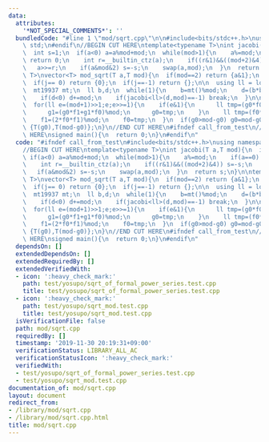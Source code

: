 ```yaml
---
data:
  attributes:
    '*NOT_SPECIAL_COMMENTS*': ''
  bundledCode: "#line 1 \"mod/sqrt.cpp\"\n\n#include<bits/stdc++.h>\nusing namespace\
    \ std;\n#endif\n//BEGIN CUT HERE\ntemplate<typename T>\nint jacobi(T a,T mod){\n\
    \  int s=1;\n  if(a<0) a=a%mod+mod;\n  while(mod>1){\n    a%=mod;\n    if(a==0)\
    \ return 0;\n    int r=__builtin_ctz(a);\n    if((r&1)&&((mod+2)&4)) s=-s;\n \
    \   a>>=r;\n    if(a&mod&2) s=-s;\n    swap(a,mod);\n  }\n  return s;\n}\n\ntemplate<typename\
    \ T>\nvector<T> mod_sqrt(T a,T mod){\n  if(mod==2) return {a&1};\n  int j=jacobi(a,mod);\n\
    \  if(j== 0) return {0};\n  if(j==-1) return {};\n\n  using ll = long long;\n\
    \  mt19937 mt;\n  ll b,d;\n  while(1){\n    b=mt()%mod;\n    d=(b*b-a)%mod;\n\
    \    if(d<0) d+=mod;\n    if(jacobi<ll>(d,mod)==-1) break;\n  }\n\n  ll f0=b,f1=1,g0=1,g1=0;\n\
    \  for(ll e=(mod+1)>>1;e;e>>=1){\n    if(e&1){\n      ll tmp=(g0*f0+d*((g1*f1)%mod))%mod;\n\
    \      g1=(g0*f1+g1*f0)%mod;\n      g0=tmp;\n    }\n    ll tmp=(f0*f0+d*((f1*f1)%mod))%mod;\n\
    \    f1=(2*f0*f1)%mod;\n    f0=tmp;\n  }\n  if(g0>mod-g0) g0=mod-g0;\n  return\
    \ {T(g0),T(mod-g0)};\n}\n//END CUT HERE\n#ifndef call_from_test\n//INSERT ABOVE\
    \ HERE\nsigned main(){\n  return 0;\n}\n#endif\n"
  code: "#ifndef call_from_test\n#include<bits/stdc++.h>\nusing namespace std;\n#endif\n\
    //BEGIN CUT HERE\ntemplate<typename T>\nint jacobi(T a,T mod){\n  int s=1;\n \
    \ if(a<0) a=a%mod+mod;\n  while(mod>1){\n    a%=mod;\n    if(a==0) return 0;\n\
    \    int r=__builtin_ctz(a);\n    if((r&1)&&((mod+2)&4)) s=-s;\n    a>>=r;\n \
    \   if(a&mod&2) s=-s;\n    swap(a,mod);\n  }\n  return s;\n}\n\ntemplate<typename\
    \ T>\nvector<T> mod_sqrt(T a,T mod){\n  if(mod==2) return {a&1};\n  int j=jacobi(a,mod);\n\
    \  if(j== 0) return {0};\n  if(j==-1) return {};\n\n  using ll = long long;\n\
    \  mt19937 mt;\n  ll b,d;\n  while(1){\n    b=mt()%mod;\n    d=(b*b-a)%mod;\n\
    \    if(d<0) d+=mod;\n    if(jacobi<ll>(d,mod)==-1) break;\n  }\n\n  ll f0=b,f1=1,g0=1,g1=0;\n\
    \  for(ll e=(mod+1)>>1;e;e>>=1){\n    if(e&1){\n      ll tmp=(g0*f0+d*((g1*f1)%mod))%mod;\n\
    \      g1=(g0*f1+g1*f0)%mod;\n      g0=tmp;\n    }\n    ll tmp=(f0*f0+d*((f1*f1)%mod))%mod;\n\
    \    f1=(2*f0*f1)%mod;\n    f0=tmp;\n  }\n  if(g0>mod-g0) g0=mod-g0;\n  return\
    \ {T(g0),T(mod-g0)};\n}\n//END CUT HERE\n#ifndef call_from_test\n//INSERT ABOVE\
    \ HERE\nsigned main(){\n  return 0;\n}\n#endif\n"
  dependsOn: []
  extendedDependsOn: []
  extendedRequiredBy: []
  extendedVerifiedWith:
  - icon: ':heavy_check_mark:'
    path: test/yosupo/sqrt_of_formal_power_series.test.cpp
    title: test/yosupo/sqrt_of_formal_power_series.test.cpp
  - icon: ':heavy_check_mark:'
    path: test/yosupo/sqrt_mod.test.cpp
    title: test/yosupo/sqrt_mod.test.cpp
  isVerificationFile: false
  path: mod/sqrt.cpp
  requiredBy: []
  timestamp: '2019-11-30 20:19:31+09:00'
  verificationStatus: LIBRARY_ALL_AC
  verificationStatusIcon: ':heavy_check_mark:'
  verifiedWith:
  - test/yosupo/sqrt_of_formal_power_series.test.cpp
  - test/yosupo/sqrt_mod.test.cpp
documentation_of: mod/sqrt.cpp
layout: document
redirect_from:
- /library/mod/sqrt.cpp
- /library/mod/sqrt.cpp.html
title: mod/sqrt.cpp
---
```

